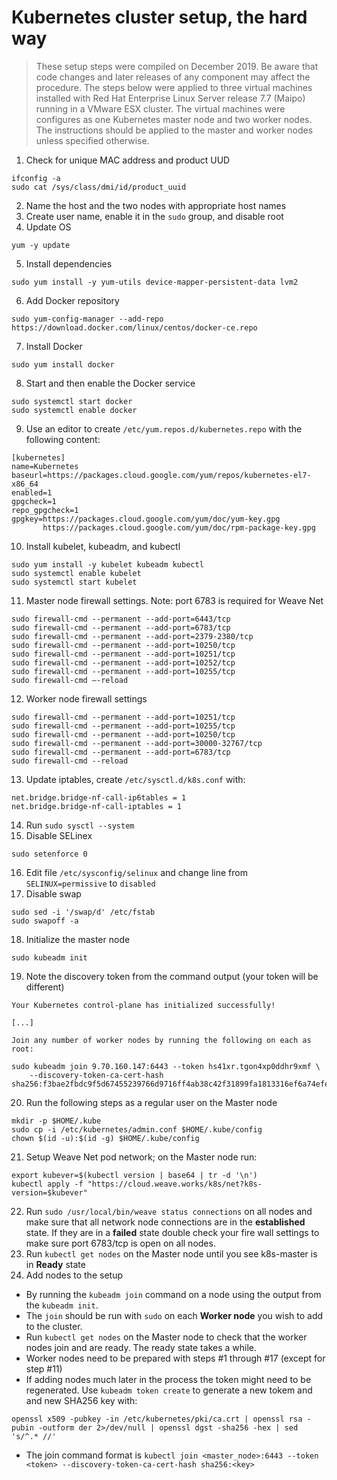 # Kubernetes cluster setup, the hard way

> These setup steps were compiled on December 2019. Be aware that code changes and later releases of any component may affect the procedure.
> The steps below were applied to three virtual machines installed with Red Hat Enterprise Linux Server release 7.7 (Maipo) running in a VMware ESX cluster. The virtual machines were configures as one Kubernetes master node and two worker nodes. The instructions should be applied to the master and worker nodes unless specified otherwise.

1. Check for unique MAC address and product UUD
```
ifconfig -a
sudo cat /sys/class/dmi/id/product_uuid
```
2. Name the host and the two nodes with appropriate host names
3. Create user name, enable it in the ```sudo``` group, and disable root
4. Update OS
```
yum -y update
```
5. Install dependencies
```
sudo yum install -y yum-utils device-mapper-persistent-data lvm2
```
6. Add Docker repository
```
sudo yum-config-manager --add-repo https://download.docker.com/linux/centos/docker-ce.repo
```
7. Install Docker
```
sudo yum install docker
```
8. Start and then enable the Docker service
```
sudo systemctl start docker
sudo systemctl enable docker
```
9. Use an editor to create ```/etc/yum.repos.d/kubernetes.repo``` with the following content:
```
[kubernetes]
name=Kubernetes
baseurl=https://packages.cloud.google.com/yum/repos/kubernetes-el7-x86_64
enabled=1
gpgcheck=1
repo_gpgcheck=1
gpgkey=https://packages.cloud.google.com/yum/doc/yum-key.gpg
       https://packages.cloud.google.com/yum/doc/rpm-package-key.gpg
```
10. Install kubelet, kubeadm, and kubectl
```
sudo yum install -y kubelet kubeadm kubectl
sudo systemctl enable kubelet
sudo systemctl start kubelet
```
11. Master node firewall settings. Note: port 6783 is required for Weave Net
```
sudo firewall-cmd --permanent --add-port=6443/tcp
sudo firewall-cmd --permanent --add-port=6783/tcp
sudo firewall-cmd --permanent --add-port=2379-2380/tcp
sudo firewall-cmd --permanent --add-port=10250/tcp
sudo firewall-cmd --permanent --add-port=10251/tcp
sudo firewall-cmd --permanent --add-port=10252/tcp
sudo firewall-cmd --permanent --add-port=10255/tcp
sudo firewall-cmd –-reload
```
12. Worker node firewall settings
```
sudo firewall-cmd --permanent --add-port=10251/tcp
sudo firewall-cmd --permanent --add-port=10255/tcp
sudo firewall-cmd --permanent --add-port=10250/tcp
sudo firewall-cmd --permanent --add-port=30000-32767/tcp
sudo firewall-cmd --permanent --add-port=6783/tcp
sudo firewall-cmd --reload
```
13. Update iptables, create ```/etc/sysctl.d/k8s.conf``` with:
```
net.bridge.bridge-nf-call-ip6tables = 1
net.bridge.bridge-nf-call-iptables = 1
```
14. Run ```sudo sysctl --system```
15. Disable SELinex
```
sudo setenforce 0
```
16. Edit file ```/etc/sysconfig/selinux``` and change line from ```SELINUX=permissive``` to ```disabled```
17. Disable swap
```
sudo sed -i '/swap/d' /etc/fstab
sudo swapoff -a
```
18. Initialize the master node
```
sudo kubeadm init
```
19. Note the discovery token from the command output (your token will be different)
```
Your Kubernetes control-plane has initialized successfully!

[...]

Join any number of worker nodes by running the following on each as root:

sudo kubeadm join 9.70.160.147:6443 --token hs41xr.tgon4xp0ddhr9xmf \
    --discovery-token-ca-cert-hash sha256:f3bae2fbdc9f5d67455239766d9716ff4ab38c42f31899fa1813316ef6a74efe 
```
20. Run the following steps as a regular user on the Master node
```
mkdir -p $HOME/.kube
sudo cp -i /etc/kubernetes/admin.conf $HOME/.kube/config
chown $(id -u):$(id -g) $HOME/.kube/config
```
21. Setup Weave Net pod network; on the Master node run:
```
export kubever=$(kubectl version | base64 | tr -d '\n')
kubectl apply -f "https://cloud.weave.works/k8s/net?k8s-version=$kubever"
```
22. Run ```sudo /usr/local/bin/weave status connections``` on all nodes and make sure that all network node connections are in the **established** state. If they are in a **failed** state double check your fire wall settings to make sure port 6783/tcp is open on all nodes.
23. Run ```kubectl get nodes``` on the Master node until you see k8s-master is in **Ready** state
24. Add nodes to the setup
  - By running the ```kubeadm join``` command on a node using the output from the ```kubeadm init```.
  - The ```join``` should be run with ```sudo``` on each __Worker node__ you wish to add to the cluster.
  - Run ```kubectl get nodes``` on the Master node to check that the worker nodes join and are ready. The ready state takes a while.
  - Worker nodes need to be prepared with steps #1 through #17 (except for step #11)
  - If adding nodes much later in the process the token might need to be regenerated. Use  ```kubeadm token create``` to generate a new tokem and and new SHA256 key with:
  ```
  openssl x509 -pubkey -in /etc/kubernetes/pki/ca.crt | openssl rsa -pubin -outform der 2>/dev/null | openssl dgst -sha256 -hex | sed 's/^.* //'
  ```
   - The join command format is ```kubectl join <master_node>:6443 --token <token> --discovery-token-ca-cert-hash sha256:<key>```
